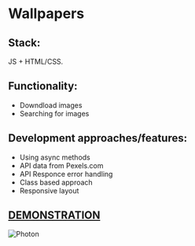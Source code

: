 
# Wallpapers


## Stack: 
JS + HTML/CSS. 

## Functionality: 
- Downdload images   
- Searching for images 


## Development approaches/features:
- Using async methods
- API data from Pexels.com
- API Responce error handling 
- Class based approach
- Responsive layout

## [DEMONSTRATION](https://peoplecanfly1.github.io/Wallpapers/)
![Photon](https://user-images.githubusercontent.com/28806178/118793079-edde9e80-b8a0-11eb-91e5-844bc4a705de.PNG)

